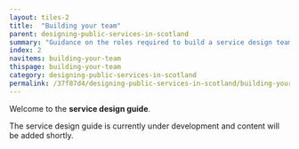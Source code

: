 ```yaml
---
layout: tiles-2
title:  "Building your team"
parent: designing-public-services-in-scotland
summary: "Guidance on the roles required to build a service design team. "
index: 2
navitems: building-your-team
thispage: building-your-team
category: designing-public-services-in-scotland
permalink: /37f87d4/designing-public-services-in-scotland/building-your-team/
---
```


Welcome to the **service design guide**.

The service design guide is currently under development and content will be
added shortly.
